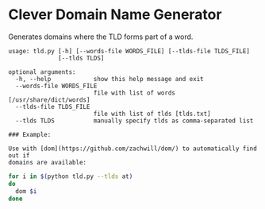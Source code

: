 # Clever Domain Name Generator

Generates domains where the TLD forms part of a word.

```
usage: tld.py [-h] [--words-file WORDS_FILE] [--tlds-file TLDS_FILE]
              [--tlds TLDS]

optional arguments:
  -h, --help            show this help message and exit
  --words-file WORDS_FILE
                        file with list of words [/usr/share/dict/words]
  --tlds-file TLDS_FILE
                        file with list of tlds [tlds.txt]
  --tlds TLDS           manually specify tlds as comma-separated list

### Example:

Use with [dom](https://github.com/zachwill/dom/) to automatically find out if
domains are available:
```

```bash
for i in $(python tld.py --tlds at)
do
  dom $i
done
```
